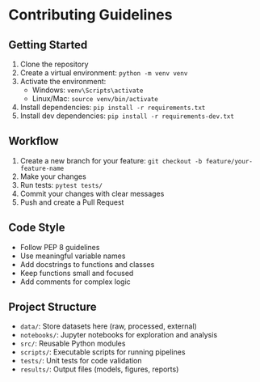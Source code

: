 # Contributing Guidelines

## Getting Started

1. Clone the repository
2. Create a virtual environment: `python -m venv venv`
3. Activate the environment:
   - Windows: `venv\Scripts\activate`
   - Linux/Mac: `source venv/bin/activate`
4. Install dependencies: `pip install -r requirements.txt`
5. Install dev dependencies: `pip install -r requirements-dev.txt`

## Workflow

1. Create a new branch for your feature: `git checkout -b feature/your-feature-name`
2. Make your changes
3. Run tests: `pytest tests/`
4. Commit your changes with clear messages
5. Push and create a Pull Request

## Code Style

- Follow PEP 8 guidelines
- Use meaningful variable names
- Add docstrings to functions and classes
- Keep functions small and focused
- Add comments for complex logic

## Project Structure

- `data/`: Store datasets here (raw, processed, external)
- `notebooks/`: Jupyter notebooks for exploration and analysis
- `src/`: Reusable Python modules
- `scripts/`: Executable scripts for running pipelines
- `tests/`: Unit tests for code validation
- `results/`: Output files (models, figures, reports)
